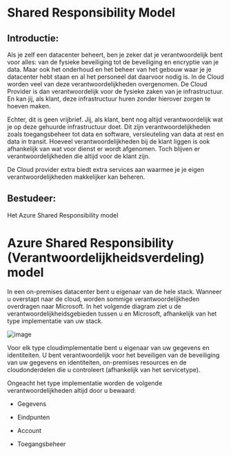 # Shared Responsibility Model

## Introductie:

Als je zelf een datacenter beheert, ben je zeker dat je verantwoordelijk bent voor alles: van de fysieke beveiliging tot de beveiliging en encryptie van je data. Maar ook het onderhoud en het beheer van het gebouw waar je je datacenter hebt staan en al het personeel dat daarvoor nodig is.
In de Cloud worden veel van deze verantwoordelijkheden overgenomen. De Cloud Provider is dan verantwoordelijk voor de fysieke zaken van je infrastructuur. En kan jij, als klant, deze infrastructuur huren zonder hierover zorgen te hoeven maken.

Echter, dit is geen vrijbrief. Jij, als klant, bent nog altijd verantwoordelijk wat je op deze gehuurde infrastructuur doet. Dit zijn verantwoordelijkheden zoals toegangsbeheer tot data en software, versleuteling van data at rest en data in transit.
Hoeveel verantwoordelijkheden bij de klant liggen is ook afhankelijk van wat voor dienst er wordt afgenomen. Toch blijven er verantwoordelijkheden die altijd voor de klant zijn.

De Cloud provider extra biedt extra services aan waarmee je je eigen verantwoordelijkheden makkelijker kan beheren.

## Bestudeer:

Het Azure Shared Responsibility model

# Azure Shared Responsibility (Verantwoordelijkheidsverdeling) model 

In een on-premises datacenter bent u eigenaar van de hele stack. Wanneer u overstapt naar de cloud, worden sommige verantwoordelijkheden overdragen naar Microsoft. In het volgende diagram ziet u de verantwoordelijkheidsgebieden tussen u en Microsoft, afhankelijk van het type implementatie van uw stack.

![image](https://user-images.githubusercontent.com/89514322/147071569-2b9068cc-2eeb-4cd7-bdbd-b56a655e47a3.png)

Voor elk type cloudimplementatie bent u eigenaar van uw gegevens en identiteiten. U bent verantwoordelijk voor het beveiligen van de beveiliging van uw gegevens en identiteiten, on-premises resources en de cloudonderdelen die u controleert (afhankelijk van het servicetype).

Ongeacht het type implementatie worden de volgende verantwoordelijkheden altijd door u bewaard:

- Gegevens

- Eindpunten

- Account

- Toegangsbeheer






